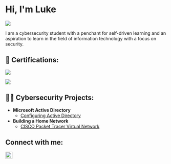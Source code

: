 <h1>Hi, I'm Luke</h1>
  <a href="http://www.linkedin.com/in/luke-larson1727"><img src="https://img.shields.io/badge/LinkedIn-blue?style=for-the-badge&logo=linkedin&logoColor=white" /<></a>

I am a cybersecurity student with a penchant for self-driven learning and an aspiration to learn in the field of information technology with a focus on security.

<h2>📃 Certifications: </h2>

<a href="https://www.credly.com/badges/2a093426-baa9-4b29-9b95-6650010e096d/public_url"><img src="https://img.shields.io/badge/CompTIA%20Security%2B-red?style=for-the-badge&logo=comptia&logoColor=white" /></a>

<a href="https://www.credly.com/badges/330a9b7c-e660-4411-b554-edf6780bd83e/public_url"><img src="https://img.shields.io/badge/CompTIA%20A%2B-red?style=for-the-badge&logo=comptia&logoColor=white" /></a>

<h2>👨‍💻 Cybersecurity Projects:</h2>

- <b>Microsoft Active Directory</b>
  - [Configuring Active Directory](https://github.com/SpookyLukie/Lab-Active-Directory/blob/main/README.md)
- <b>Building a Home Network</b>
  - [CISCO Packet Tracer Virtual Network](https://github.com/SpookyLukie/PacketTracerLab/blob/main/README.md)

<!-- Projects in-progress

- <b>Building a SIEM</b>
  - [Spunk SIEM environment](https://github.com/SpookyLukie/SplunkLab)
- <b>Installing a firewall</b>
  - [Using OPNSense to secure a network](OPNSense project repo link)
- <b>Creating a Honeypot</b>

-->

<h2>Connect with me:</h2>

[<img align="left" alt="LukeLarson | LinkedIn" width="22px" src="https://cdn.jsdelivr.net/npm/simple-icons@v3/icons/linkedin.svg" />][linkedin]

[linkedin]: https://www.linkedin.com/in/luke-larson1727/


